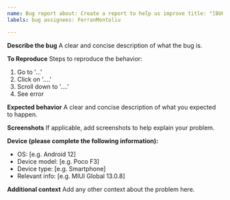 ```yaml
---
name: Bug report about: Create a report to help us improve title: "[BUG] Your title here"
labels: bug assignees: FerranMontoliu

---
```


**Describe the bug**
A clear and concise description of what the bug is.

**To Reproduce**
Steps to reproduce the behavior:

1. Go to '...'
2. Click on '....'
3. Scroll down to '....'
4. See error

**Expected behavior**
A clear and concise description of what you expected to happen.

**Screenshots**
If applicable, add screenshots to help explain your problem.

**Device (please complete the following information):**

- OS: [e.g. Android 12]
- Device model: [e.g. Poco F3]
- Device type: [e.g. Smartphone]
- Relevant info: [e.g. MIUI Global 13.0.8]

**Additional context**
Add any other context about the problem here.
